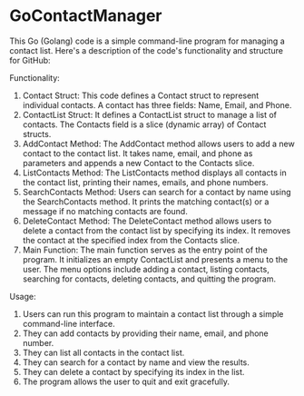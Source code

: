 # GoContactManager

This Go (Golang) code is a simple command-line program for managing a contact list. Here's a description of the code's functionality and structure for GitHub:

Functionality:
1. Contact Struct: This code defines a Contact struct to represent individual contacts. A contact has three fields: Name, Email, and Phone.
2. ContactList Struct: It defines a ContactList struct to manage a list of contacts. The Contacts field is a slice (dynamic array) of Contact structs.
3. AddContact Method: The AddContact method allows users to add a new contact to the contact list. It takes name, email, and phone as parameters and appends a new Contact to the Contacts slice.
4. ListContacts Method: The ListContacts method displays all contacts in the contact list, printing their names, emails, and phone numbers.
5. SearchContacts Method: Users can search for a contact by name using the SearchContacts method. It prints the matching contact(s) or a message if no matching contacts are found.
6. DeleteContact Method: The DeleteContact method allows users to delete a contact from the contact list by specifying its index. It removes the contact at the specified index from the Contacts slice.
7. Main Function: The main function serves as the entry point of the program. It initializes an empty ContactList and presents a menu to the user. The menu options include adding a contact, listing contacts, searching for contacts, deleting contacts, and quitting the program.

Usage:
1. Users can run this program to maintain a contact list through a simple command-line interface.
2. They can add contacts by providing their name, email, and phone number.
3. They can list all contacts in the contact list.
4. They can search for a contact by name and view the results.
5. They can delete a contact by specifying its index in the list.
6. The program allows the user to quit and exit gracefully.
